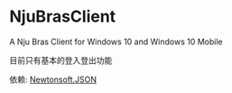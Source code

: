# NjuBrasClient
A Nju Bras Client for Windows 10 and Windows 10 Mobile

目前只有基本的登入登出功能

依赖: [Newtonsoft.JSON](http://json.codeplex.com/)
